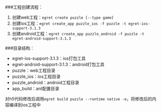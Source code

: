###工程创建流程：
1. 创建web工程：`egret create puzzle [--type game]`
2. 创建ios工程：`egret create_app puzzle_ios -f puzzle -t egret-ios-support-3.1.3`
3. 创建android工程：`egret create_app puzzle_android -f puzzle -t egret-android-support-3.1.3`

###目录结构：
- egret-ios-support-3.1.3：ios打包工具
- egret-android-support-3.1.3：android打包工具
- puzzle：web工程目录
- puzzle_ios：ios工程目录
- puzzle_android：android工程目录
- app_build：ant配置目录

对h5代码修改后调用`egret build puzzle --runtime native -e`，将修改后的内容编译到ios工程中
